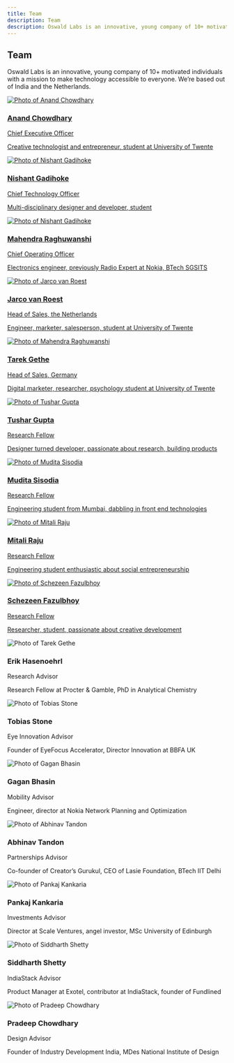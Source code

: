 ```yaml
---
title: Team
description: Team
description: Oswald Labs is an innovative, young company of 10+ motivated individuals with a mission to make technology accessible to everyone. We’re based out of India and the Netherlands.
---
```


<section class="hero pb-5">
	<div class="container">
		<div class="row">
			<div class="col-md-6">
				<h1>Team</h1>
				<p>Oswald Labs is an innovative, young company of 10+ motivated individuals with a mission to make technology accessible to everyone. We’re based out of India and the Netherlands.</p>
			</div>
		</div>
	</div>
</section>
<section>
	<div class="container team">
		<div class="row">
			<a href="/team/anand/" class="col-md-3 mb-5">
				<img alt="Photo of Anand Chowdhary" src="/images/team/anand.png" class="rounded-circle">
				<h3>Anand Chowdhary</h3>
				<div class="subtitle">Chief Executive Officer</div>
				<p>Creative technologist and entrepreneur, student at University of Twente</p>
			</a>
			<a href="/team/nishant/" class="col-md-3 mb-5">
				<img alt="Photo of Nishant Gadihoke" src="/images/team/nishant.png" class="rounded-circle">
				<h3>Nishant Gadihoke</h3>
				<div class="subtitle">Chief Technology Officer</div>
				<p>Multi-disciplinary designer and developer, student</p>
			</a>
			<a href="/team/mahendra/" class="col-md-3 mb-5">
				<img alt="Photo of Nishant Gadihoke" src="/images/team/mahendra.png" class="rounded-circle">
				<h3>Mahendra Raghuwanshi</h3>
				<div class="subtitle">Chief Operating Officer</div>
				<p>Electronics engineer, previously Radio Expert at Nokia, BTech SGSITS</p>
			</a>
			<a href="/team/jarco/" class="col-md-3 mb-5">
				<img alt="Photo of Jarco van Roest" src="/images/team/jarco.png" class="rounded-circle">
				<h3>Jarco van Roest</h3>
				<div class="subtitle">Head of Sales, the Netherlands</div>
				<p>Engineer, marketer, salesperson, student at University of Twente</p>
			</a>
			<a href="/team/tarek/" class="col-md-3 mb-5">
				<img alt="Photo of Mahendra Raghuwanshi" src="/images/team/tarek.png" class="rounded-circle">
				<h3>Tarek Gethe</h3>
				<div class="subtitle">Head of Sales, Germany</div>
				<p>Digital marketer, researcher, psychology student at University of Twente</p>
			</a>
			<a href="/team/tushar/" class="col-md-3 mb-5">
				<img alt="Photo of Tushar Gupta" src="/images/team/tushar.png" class="rounded-circle">
				<h3>Tushar Gupta</h3>
				<div class="subtitle">Research Fellow</div>
				<p>Designer turned developer, passionate about research, building products</p>
			</a>
			<a href="/team/mudita/" class="col-md-3 mb-5">
				<img alt="Photo of Mudita Sisodia" src="/images/team/mudita.png" class="rounded-circle">
				<h3>Mudita Sisodia</h3>
				<div class="subtitle">Research Fellow</div>
				<p>Engineering student from Mumbai, dabbling in front end technologies</p>
			</a>
			<a href="/team/mitali/" class="col-md-3 mb-5">
				<img alt="Photo of Mitali Raju" src="/images/team/mitali.png" class="rounded-circle">
				<h3>Mitali Raju</h3>
				<div class="subtitle">Research Fellow</div>
				<p>Engineering student enthusiastic about social entrepreneurship</p>
			</a>
			<a href="/team/schezeen/" class="col-md-3 mb-5">
				<img alt="Photo of Schezeen Fazulbhoy" src="/images/team/schezeen.png" class="rounded-circle">
				<h3>Schezeen Fazulbhoy</h3>
				<div class="subtitle">Research Fellow</div>
				<p>Researcher, student, passionate about creative development</p>
			</a>
			<div class="col-md-3 mb-5">
				<img alt="Photo of Tarek Gethe" src="/images/team/erik.jpg" class="rounded-circle">
				<h3>Erik Hasenoehrl</h3>
				<div class="subtitle">Research Advisor</div>
				<p>Research Fellow at Procter & Gamble, PhD in Analytical Chemistry</p>
			</div>
			<div class="col-md-3 mb-5">
				<img alt="Photo of Tobias Stone" src="/images/team/tobias.png" class="rounded-circle">
				<h3>Tobias Stone</h3>
				<div class="subtitle">Eye Innovation Advisor</div>
				<p>Founder of EyeFocus Accelerator, Director Innovation at BBFA UK</p>
			</div>
			<div class="col-md-3 mb-5">
				<img alt="Photo of Gagan Bhasin" src="/images/team/gagan.png" class="rounded-circle">
				<h3>Gagan Bhasin</h3>
				<div class="subtitle">Mobility Advisor</div>
				<p>Engineer, director at Nokia Network Planning and Optimization</p>
			</div>
			<div class="col-md-3 mb-5">
				<img alt="Photo of Abhinav Tandon" src="/images/team/abhinav.png" class="rounded-circle">
				<h3>Abhinav Tandon</h3>
				<div class="subtitle">Partnerships Advisor</div>
				<p>Co-founder of Creator’s Gurukul, CEO of Lasie Foundation, BTech IIT Delhi</p>
			</div>
			<div class="col-md-3 mb-5">
				<img alt="Photo of Pankaj Kankaria" src="/images/team/pankaj.png" class="rounded-circle">
				<h3>Pankaj Kankaria</h3>
				<div class="subtitle">Investments Advisor</div>
				<p>Director at Scale Ventures, angel investor, MSc University of Edinburgh</p>
			</div>
			<div class="col-md-3 mb-5">
				<img alt="Photo of Siddharth Shetty" src="/images/team/siddharth.jpg" class="rounded-circle">
				<h3>Siddharth Shetty</h3>
				<div class="subtitle">IndiaStack Advisor</div>
				<p>Product Manager at Exotel, contributor at IndiaStack, founder of Fundlined</p>
			</div>
			<div class="col-md-3 mb-5">
				<img alt="Photo of Pradeep Chowdhary" src="/images/team/pradeep.png" class="rounded-circle">
				<h3>Pradeep Chowdhary</h3>
				<div class="subtitle">Design Advisor</div>
				<p>Founder of Industry Development India, MDes National Institute of Design</p>
			</div>
		</div>
	</div>
</section>